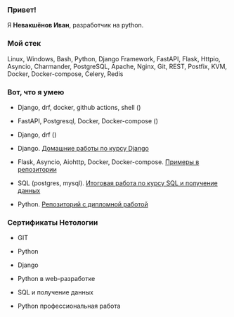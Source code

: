 ### Привет!

Я <b>Невакшёнов Иван</b>, разработчик на python.

### Мой стек

Linux, Windows, Bash, Python, Django Framework, FastAPI, Flask, Httpio, Asyncio, Charmander, PostgreSQL, Apache, Nginx, Git, REST, Postfix, KVM, Docker, Docker-compose, Celery, Redis

### Вот, что я умею

- Django, drf, docker, github actions, shell ()

- FastAPI, Postgresql, Docker, Docker-compose ()

- Django, drf ()

- Django. [Домашние работы по курсу Django]()

- Flask, Asyncio, Aiohttp, Docker, Docker-compose. [Примеры в репозитории]()

- SQL (postgres, mysql). [Итоговая работа по курсу SQL и получение данных]()

- Python. [Репозиторий с дипломной работой]()

### Сертификаты Нетологии

- GIT

- Python 

- Django 

- Python в web-разработке 

- SQL и получение данных 

- Python профессиональная работа


